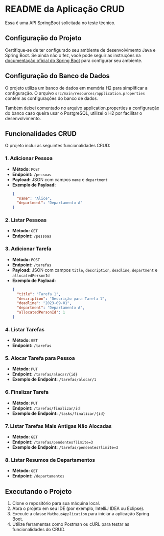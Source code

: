# README da Aplicação CRUD

Essa é uma API SpringBoot solicitada no teste técnico.

## Configuração do Projeto

Certifique-se de ter configurado seu ambiente de desenvolvimento Java e Spring Boot. Se ainda não o fez, você pode seguir as instruções na [documentação oficial do Spring Boot](https://spring.io/guides/gs/spring-boot/) para configurar seu ambiente.

## Configuração do Banco de Dados

O projeto utiliza um banco de dados em memória H2 para simplificar a configuração. O arquivo `src/main/resources/application.properties` contém as configurações do banco de dados.

Também deixei comentado no arquivo application.properties a configuração do banco caso queira usar o PostgreSQL, utilizei o H2 por facilitar o desenvolvimento.

## Funcionalidades CRUD

O projeto inclui as seguintes funcionalidades CRUD:

### 1. Adicionar Pessoa

- **Método:** `POST`
- **Endpoint:** `/pessoas`
- **Payload:** JSON com campos `name` e `department`
- **Exemplo de Payload:**
  ```json
  {
    "name": "Alice",
    "department": "Departamento A"
  }
  
### 2. Listar Pessoas

- **Método:** `GET`
- **Endpoint:** `/pessoas`

### 3. Adicionar Tarefa

- **Método:** `POST`
- **Endpoint:** `/tarefas`
- **Payload:** JSON com campos `title`, `description`, `deadline`, `department` e `allocatedPersonId`
- **Exemplo de Payload:**
  ```json
  {
    "title": "Tarefa 1",
    "description": "Descrição para Tarefa 1",
    "deadline": "2023-09-01",
    "department": "Departamento A",
    "allocatedPersonId": 1
  }


### 4. Listar Tarefas

- **Método:** `GET`
- **Endpoint:** `/tarefas`

### 5. Alocar Tarefa para Pessoa

- **Método:** `PUT`
- **Endpoint:** `/tarefas/alocar/{id}`
- **Exemplo de Endpoint:** `/tarefas/alocar/1`

### 6. Finalizar Tarefa

- **Método:** `PUT`
- **Endpoint:** `/tarefas/finalizar/id`
- **Exemplo de Endpoint:** `/tasks/finalizar/{id}`

### 7. Listar Tarefas Mais Antigas Não Alocadas

- **Método:** `GET`
- **Endpoint:** `/tarefas/pendentes?limite=3`
- **Exemplo de Endpoint:** `/tarefas/pendentes?limite=3`

### 8. Listar Resumos de Departamentos

- **Método:** `GET`
- **Endpoint:** `/departamentos`

## Executando o Projeto

1. Clone o repositório para sua máquina local.
2. Abra o projeto em seu IDE (por exemplo, IntelliJ IDEA ou Eclipse).
3. Execute a classe `MatheusApplication` para iniciar a aplicação Spring Boot.
4. Utilize ferramentas como Postman ou cURL para testar as funcionalidades do CRUD.
